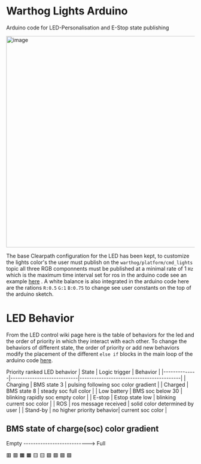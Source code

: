 # Warthog Lights Arduino
Arduino code for LED-Personalisation and E-Stop state publishing

<img width="723" height="565" alt="image" src="https://github.com/user-attachments/assets/3e5d3079-10a2-4017-95c6-6bcad06100d6" />

The base Clearpath configuration for the LED has been kept, to customize the lights color's the user must publish on the `warthog/platform/cmd_lights` topic all three RGB componnents must be published at a minimal rate of 1 `Hz` which is the maximum time interval set for ros in the arduino code see an example [here](https://github.com/norlab-ulaval/LED-Norlab-Arduino/blob/main/warthog_lights_arduino/warthog_mcu_link/ros_dummy_publisher.py) . A white balance is also integrated in the arduino code here are the rations `R:0.5` `G:1` `B:0.75` to change see user constants on the top of the arduino sketch.



# LED Behavior 


From the LED control wiki page here is the table of behaviors for the led and the order of priority in which they interact with each other. To change the behaviors of different state, the order of priority or add new behaviors modify the placement of the different `else if` blocks in the main loop of the arduino code [here](https://github.com/norlab-ulaval/LED-Norlab-Arduino/blob/main/Arduino/mcu_arduino_code.ino).


 Priority ranked LED behavior 
| State        | Logic trigger              | Behavior                                 |
|--------------|----------------------------|------------------------------------------|
| Charging     | BMS state 3                | pulsing following soc color gradient     |
| Charged      | BMS state 8                | steady soc full color                    |
| Low battery  | BMS soc below 30           | blinking rapidly soc empty color         |
| E-stop       | Estop state low            | blinking current soc color               |
| ROS          | ros message received       | solid color determined by user           |
| Stand-by     | no higher priority behavior| current soc color                        |

## BMS state of charge(soc) color gradient

Empty ---------------------------> Full

🟥 🟥 🟧 🟧 🟨 🟨 🟩 🟩 🟩 🟩



